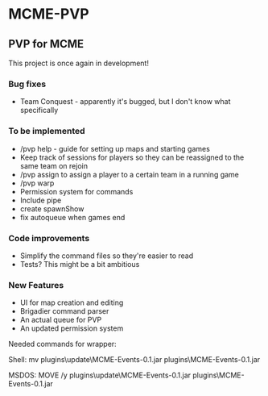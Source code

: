 MCME-PVP
===========

## PVP for MCME
This project is once again in development!

### Bug fixes
* Team Conquest - apparently it's bugged, but I don't know what specifically

### To be implemented
* /pvp help - guide for setting up maps and starting games
* Keep track of sessions for players so they can be reassigned to the same team on rejoin
* /pvp assign <player> <team> to assign a player to a certain team in a running game
* /pvp warp <map name>
* Permission system for commands
* Include pipe
* create spawnShow
* fix autoqueue when games end

### Code improvements
* Simplify the command files so they're easier to read
* Tests? This might be a bit ambitious

### New Features
* UI for map creation and editing
* Brigadier command parser
* An actual queue for PVP
* An updated permission system

Needed commands for wrapper:

Shell: mv plugins\update\MCME-Events-0.1.jar plugins\MCME-Events-0.1.jar

MSDOS: MOVE /y plugins\update\MCME-Events-0.1.jar plugins\MCME-Events-0.1.jar